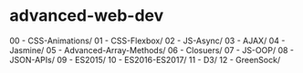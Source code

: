 # advanced-web-dev

00 - CSS-Animations/
01 - CSS-Flexbox/
02 - JS-Async/
03 - AJAX/
04 - Jasmine/
05 - Advanced-Array-Methods/
06 - Closuers/
07 - JS-OOP/
08 - JSON-APIs/
09 - ES2015/
10 - ES2016-ES2017/
11 - D3/
12 - GreenSock/